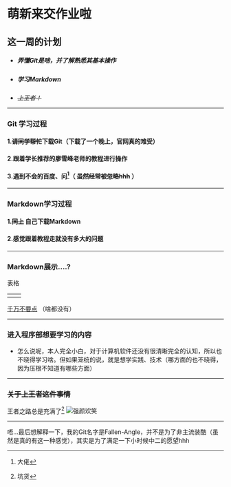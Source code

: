 # 萌新来交作业啦

## 这一周的计划

   * ##### 弄懂Git是啥，并了解熟悉其基本操作 ####

   * ##### 学习Markdown #####

   * *~~上王者！~~*

******

### Git 学习过程 ###

#### 1.~~请同学帮忙~~下载Git（下载了一个晚上，官网真的难受）

#### 2.跟着学长推荐的廖雪峰老师的教程进行操作

#### 3.遇到不会的百度、问[^学长]（ ~~虽然经常被忽略hhh~~ ）

*******

### Markdown学习过程

#### 1.~~同上~~  自己下载Markdown

#### 2.感觉跟着教程走就没有多大的问题

*****

### Markdown展示....?

>
>
>>
>>
>>>
>>
>> 
>
>

表格

|      |      |
| ---- | ---- |
|      |      |

[千万不要点](http://v.ifeng.com/c/7glnmGxFkwi)   （啥都没有）

*****

### 进入程序部想要学习的内容

+ 怎么说呢，本人完全小白，对于计算机软件还没有很清晰完全的认知，所以也不晓得学习啥。但如果笼统的说，就是想学实践、技术（哪方面的也不晓得，因为压根不知道有哪些方面）

*****

### ~~关于上王者这件事情~~ ###

王者之路总是充满了[^坎坷]           ![强颜欢笑](https://timgsa.baidu.com/timg?image&quality=80&size=b9999_10000&sec=1568995975952&di=e092c3f80a46d6e497c7e945babc2ce6&imgtype=0&src=http%3A%2F%2Fb-ssl.duitang.com%2Fuploads%2Fitem%2F201612%2F30%2F20161230203040_K4yv2.thumb.224_0.jpeg)

*****

唔...最后想解释一下，我的Git名字是Fallen-Angle，并不是为了非主流装酷（虽然是真的有这一种感觉），其实是为了满足一下小时候中二的愿望hhh



[^学长]:大佬
[^坎坷]:坑货

